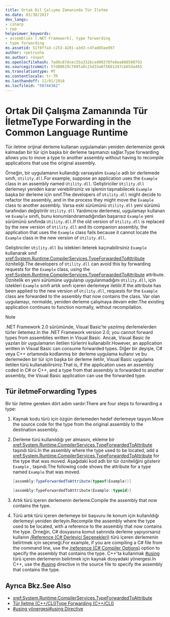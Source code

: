 ```yaml
---
title: Ortak Dil Çalışma Zamanında Tür İletme
ms.date: 03/30/2017
dev_langs:
- csharp
- cpp
helpviewer_keywords:
- assemblies [.NET Framework], type forwarding
- type forwarding
ms.assetid: 51f8ffa3-c253-4201-a3d3-c4fad85ae097
author: rpetrusha
ms.author: ronpet
ms.openlocfilehash: 7ad6c87dcec55a332bced00370fe6ea888508793
ms.sourcegitcommit: 5fd80619c760fa8c25d33a6f5661247cb65da465
ms.translationtype: MT
ms.contentlocale: tr-TR
ms.lasthandoff: 11/01/2018
ms.locfileid: "50744382"
---
```

# <a name="type-forwarding-in-the-common-language-runtime"></a><span data-ttu-id="9021c-102">Ortak Dil Çalışma Zamanında Tür İletme</span><span class="sxs-lookup"><span data-stu-id="9021c-102">Type Forwarding in the Common Language Runtime</span></span>
<span data-ttu-id="9021c-103">Tür iletme orijinal derleme kullanan uygulamaları yeniden derlemenize gerek kalmadan bir tür için başka bir derleme taşımanızı sağlar.</span><span class="sxs-lookup"><span data-stu-id="9021c-103">Type forwarding allows you to move a type to another assembly without having to recompile applications that use the original assembly.</span></span>  
  
 <span data-ttu-id="9021c-104">Örneğin, bir uygulamanın kullandığı varsayalım `Example` adlı bir derlemede sınıfı, `Utility.dll`.</span><span class="sxs-lookup"><span data-stu-id="9021c-104">For example, suppose an application uses the `Example` class in an assembly named `Utility.dll`.</span></span> <span data-ttu-id="9021c-105">Geliştiriciler `Utility.dll` derlemeyi yeniden karar verebilirsiniz ve işlemin taşınabilecek `Example` başka bir derleme için sınıf.</span><span class="sxs-lookup"><span data-stu-id="9021c-105">The developers of `Utility.dll` might decide to refactor the assembly, and in the process they might move the `Example` class to another assembly.</span></span> <span data-ttu-id="9021c-106">Varsa eski sürümünü `Utility.dll` yeni sürümü tarafından değiştirilir `Utility.dll` Yardımcısı derlemesi, uygulamayı kullanan ve `Example` sınıfı, bunu konumlandıramadığından başarısız `Example` yeni sürümünü sınıfında `Utility.dll`.</span><span class="sxs-lookup"><span data-stu-id="9021c-106">If the old version of `Utility.dll` is replaced by the new version of `Utility.dll` and its companion assembly, the application that uses the `Example` class fails because it cannot locate the `Example` class in the new version of `Utility.dll`.</span></span>  
  
 <span data-ttu-id="9021c-107">Geliştiriciler `Utility.dll` bu istekleri ileterek kaçınabilirsiniz `Example` kullanarak sınıf <xref:System.Runtime.CompilerServices.TypeForwardedToAttribute> özniteliği.</span><span class="sxs-lookup"><span data-stu-id="9021c-107">The developers of `Utility.dll` can avoid this by forwarding requests for the `Example` class, using the <xref:System.Runtime.CompilerServices.TypeForwardedToAttribute> attribute.</span></span> <span data-ttu-id="9021c-108">Öznitelik en yeni sürümüne uygulanıp uygulanmadığını `Utility.dll`, için istekleri `Example` sınıfı artık sınıfı içeren derlemeye iletilir.</span><span class="sxs-lookup"><span data-stu-id="9021c-108">If the attribute has been applied to the new version of `Utility.dll`, requests for the `Example` class are forwarded to the assembly that now contains the class.</span></span> <span data-ttu-id="9021c-109">Var olan uygulamayı, normalde, yeniden derleme çalışmaya devam eder.</span><span class="sxs-lookup"><span data-stu-id="9021c-109">The existing application continues to function normally, without recompilation.</span></span>  
  
> [!NOTE]
>  <span data-ttu-id="9021c-110">.NET Framework 2.0 sürümünde, Visual Basic'te yazılmış derlemelerden türler iletemez.</span><span class="sxs-lookup"><span data-stu-id="9021c-110">In the .NET Framework version 2.0, you cannot forward types from assemblies written in Visual Basic.</span></span> <span data-ttu-id="9021c-111">Ancak, Visual Basic ile yazılan bir uygulamanın iletilen türlerini kullanabilir.</span><span class="sxs-lookup"><span data-stu-id="9021c-111">However, an application written in Visual Basic can consume forwarded types.</span></span> <span data-ttu-id="9021c-112">Diğer bir deyişle, C# veya C++ ortamında kodlanmış bir derleme uygulama kullanır ve bu derlemeden bir tür için başka bir derleme iletilir, Visual Basic uygulama iletilen türü kullanabilirsiniz.</span><span class="sxs-lookup"><span data-stu-id="9021c-112">That is, if the application uses an assembly coded in C# or C++, and a type from that assembly is forwarded to another assembly, the Visual Basic application can use the forwarded type.</span></span>  
  
## <a name="forwarding-types"></a><span data-ttu-id="9021c-113">Tür iletme</span><span class="sxs-lookup"><span data-stu-id="9021c-113">Forwarding Types</span></span>  
 <span data-ttu-id="9021c-114">Bir tür iletme gereken dört adım vardır:</span><span class="sxs-lookup"><span data-stu-id="9021c-114">There are four steps to forwarding a type:</span></span>  
  
1.  <span data-ttu-id="9021c-115">Kaynak kodu türü için özgün derlemeden hedef derlemeye taşıyın.</span><span class="sxs-lookup"><span data-stu-id="9021c-115">Move the source code for the type from the original assembly to the destination assembly.</span></span>  
  
2.  <span data-ttu-id="9021c-116">Derleme türü kullanıldığı yer almasını, ekleme bir <xref:System.Runtime.CompilerServices.TypeForwardedToAttribute> taşındı türü.</span><span class="sxs-lookup"><span data-stu-id="9021c-116">In the assembly where the type used to be located, add a <xref:System.Runtime.CompilerServices.TypeForwardedToAttribute> for the type that was moved.</span></span> <span data-ttu-id="9021c-117">Aşağıdaki kod adlı bir tür özniteliğini gösterir `Example` , taşındı.</span><span class="sxs-lookup"><span data-stu-id="9021c-117">The following code shows the attribute for a type named `Example` that was moved.</span></span>  
  
    ```csharp  
    [assembly:TypeForwardedToAttribute(typeof(Example))]  
    ```  
  
    ```cpp  
    [assembly:TypeForwardedToAttribute(Example::typeid)]  
    ```  
  
3.  <span data-ttu-id="9021c-118">Artık türü içeren derlemenin derleme.</span><span class="sxs-lookup"><span data-stu-id="9021c-118">Compile the assembly that now contains the type.</span></span>  
  
4.  <span data-ttu-id="9021c-119">Türü artık türü içeren derlemeye bir başvuru ile konum için kullanıldığı derlemeyi yeniden derleyin.</span><span class="sxs-lookup"><span data-stu-id="9021c-119">Recompile the assembly where the type used to be located, with a reference to the assembly that now contains the type.</span></span> <span data-ttu-id="9021c-120">Örneğin, C# dosyasına komut satırında derleme yapıyorsanız kullanın [/Reference (C# Derleyici Seçenekleri)](~/docs/csharp/language-reference/compiler-options/reference-compiler-option.md) türü içeren derlemenin belirtmek için seçeneği.</span><span class="sxs-lookup"><span data-stu-id="9021c-120">For example, if you are compiling a C# file from the command line, use the [/reference (C# Compiler Options)](~/docs/csharp/language-reference/compiler-options/reference-compiler-option.md) option to specify the assembly that contains the type.</span></span> <span data-ttu-id="9021c-121">C++'ta kullanmak [#using](/cpp/preprocessor/hash-using-directive-cpp) türü içeren derlemenin belirtmek için kaynak dosyadaki yönergesi.</span><span class="sxs-lookup"><span data-stu-id="9021c-121">In C++, use the [#using](/cpp/preprocessor/hash-using-directive-cpp) directive in the source file to specify the assembly that contains the type.</span></span>  
  
## <a name="see-also"></a><span data-ttu-id="9021c-122">Ayrıca Bkz.</span><span class="sxs-lookup"><span data-stu-id="9021c-122">See Also</span></span>  
- <xref:System.Runtime.CompilerServices.TypeForwardedToAttribute>  
- [<span data-ttu-id="9021c-123">Tür İletme (C++/CLI)</span><span class="sxs-lookup"><span data-stu-id="9021c-123">Type Forwarding (C++/CLI)</span></span>](/cpp/windows/type-forwarding-cpp-cli)  
- [<span data-ttu-id="9021c-124">#using yönergesi</span><span class="sxs-lookup"><span data-stu-id="9021c-124">#using Directive</span></span>](/cpp/preprocessor/hash-using-directive-cpp)
